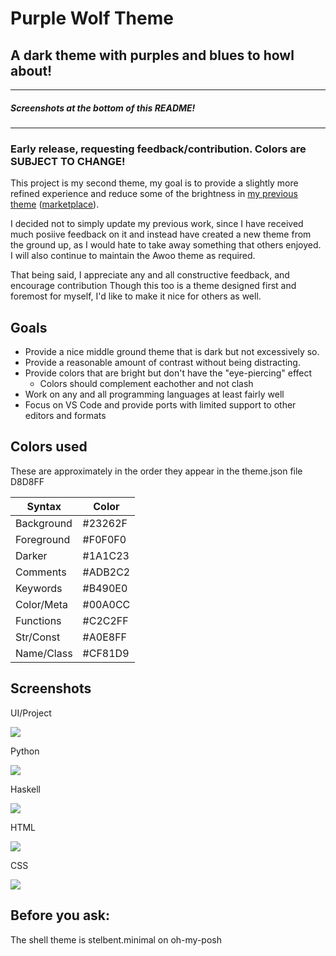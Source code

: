 # Purple Wolf Theme
## A dark theme with purples and blues to howl about!
---
##### Screenshots at the bottom of this README!

---

### Early release, requesting feedback/contribution. Colors are SUBJECT TO CHANGE!

This project is my second theme, my goal is to provide a slightly more refined experience and reduce some of the brightness in [my previous theme](https://github.com/CodeBizarre/vscode-awoo-theme) ([marketplace](https://marketplace.visualstudio.com/items?itemName=code-bizarre.awoo-theme)).

I decided not to simply update my previous work, since I have received much posiive feedback on it and instead have created a new theme from the ground up, as I would hate to take away something that others enjoyed. I will also continue to maintain the Awoo theme as required.

That being said, I appreciate any and all constructive feedback, and encourage contribution Though this too is a theme designed first and foremost for myself, I'd like to make it nice for others as well.

## Goals
* Provide a nice middle ground theme that is dark but not excessively so.
* Provide a reasonable amount of contrast without being distracting.
* Provide colors that are bright but don't have the "eye-piercing" effect
  * Colors should complement eachother and not clash
* Work on any and all programming languages at least fairly well
* Focus on VS Code and provide ports with limited support to other editors and formats

## Colors used
These are approximately in the order they appear in the theme.json file
D8D8FF

| Syntax     | Color   |
| ---------- | ------- |
| Background | #23262F |
| Foreground | #F0F0F0 |
| Darker     | #1A1C23 |
| Comments   | #ADB2C2 |
| Keywords   | #B490E0 |
| Color/Meta | #00A0CC |
| Functions  | #C2C2FF |
| Str/Const  | #A0E8FF |
| Name/Class | #CF81D9 |

## Screenshots

UI/Project

![](https://i.imgur.com/jAW9905.png)

Python

![](https://i.imgur.com/3D7MNkt.png)

Haskell

![](https://i.imgur.com/KD2v9Et.png)

HTML

![](https://i.imgur.com/59wMrJm.png)

CSS

![](https://i.imgur.com/2bIP4YM.png)

## Before you ask:
The shell theme is stelbent.minimal on oh-my-posh